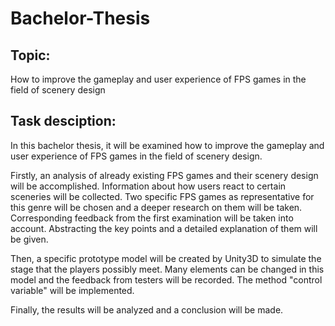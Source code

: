 # Bachelor-Thesis
## Topic:
How to improve the gameplay and user experience of FPS games in the field of scenery design
## Task desciption:
In this bachelor thesis, it will be examined how to improve the gameplay and user experience of FPS games in the field of scenery design.

Firstly, an analysis of already existing FPS games and their scenery design will be accomplished. Information about how users react to certain sceneries will be collected. Two specific FPS games as representative for this genre will be chosen and a deeper research on them will be taken. Corresponding feedback from the first examination will be taken into account. Abstracting the key points and a detailed explanation of them will be given.

Then, a specific prototype model will be created by Unity3D to simulate the stage that the players possibly meet. Many elements can be changed in this model and the feedback from testers will be recorded. The method "control variable" will be implemented.

Finally, the results will be analyzed and a conclusion will be made.
